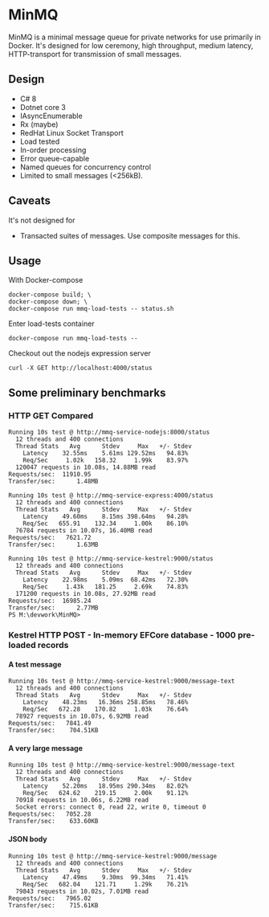 # MinMQ

MinMQ is a minimal message queue for private networks for use primarily in Docker. It's designed for
low ceremony, high throughput, medium latency, HTTP-transport for transmission of small messages.

## Design
- C# 8
- Dotnet core 3
- IAsyncEnumerable
- Rx (maybe)
- RedHat Linux Socket Transport
- Load tested
- In-order processing
- Error queue-capable
- Named queues for concurrency control
- Limited to small messages (<256kB).

## Caveats
It's not designed for
- Transacted suites of messages. Use composite messages for this.

## Usage
With Docker-compose

    docker-compose build; \
    docker-compose down; \
    docker-compose run mmq-load-tests -- status.sh

Enter load-tests container

    docker-compose run mmq-load-tests --

Checkout out the nodejs expression server

    curl -X GET http://localhost:4000/status

    
## Some preliminary benchmarks
### HTTP GET Compared
```
Running 10s test @ http://mmq-service-nodejs:8000/status
  12 threads and 400 connections
  Thread Stats   Avg      Stdev     Max   +/- Stdev
    Latency    32.55ms    5.61ms 129.52ms   94.83%
    Req/Sec     1.02k   158.32     1.99k    83.97%
  120047 requests in 10.08s, 14.88MB read
Requests/sec:  11910.95
Transfer/sec:      1.48MB

Running 10s test @ http://mmq-service-express:4000/status
  12 threads and 400 connections
  Thread Stats   Avg      Stdev     Max   +/- Stdev
    Latency    49.60ms    8.15ms 398.64ms   94.28%
    Req/Sec   655.91    132.34     1.00k    86.10%
  76784 requests in 10.07s, 16.40MB read
Requests/sec:   7621.72
Transfer/sec:      1.63MB

Running 10s test @ http://mmq-service-kestrel:9000/status
  12 threads and 400 connections
  Thread Stats   Avg      Stdev     Max   +/- Stdev
    Latency    22.98ms    5.09ms  68.42ms   72.30%
    Req/Sec     1.43k   181.25     2.69k    74.83%
  171200 requests in 10.08s, 27.92MB read
Requests/sec:  16985.24
Transfer/sec:      2.77MB
PS M:\devwork\MinMQ>
``` 

### Kestrel HTTP POST - In-memory EFCore database - 1000 pre-loaded records
#### A test message

    Running 10s test @ http://mmq-service-kestrel:9000/message-text
      12 threads and 400 connections
      Thread Stats   Avg      Stdev     Max   +/- Stdev
        Latency    48.23ms   16.36ms 258.85ms   78.46%
        Req/Sec   672.28    170.82     1.03k    76.64%
      78927 requests in 10.07s, 6.92MB read
    Requests/sec:   7841.49
    Transfer/sec:    704.51KB

#### A very large message

    Running 10s test @ http://mmq-service-kestrel:9000/message-text
      12 threads and 400 connections
      Thread Stats   Avg      Stdev     Max   +/- Stdev
        Latency    52.20ms   18.95ms 290.34ms   82.02%
        Req/Sec   624.62    219.15     2.00k    91.12%
      70918 requests in 10.06s, 6.22MB read
      Socket errors: connect 0, read 22, write 0, timeout 0
    Requests/sec:   7052.28
    Transfer/sec:    633.60KB

#### JSON body

    Running 10s test @ http://mmq-service-kestrel:9000/message
      12 threads and 400 connections
      Thread Stats   Avg      Stdev     Max   +/- Stdev
        Latency    47.49ms    9.30ms  99.34ms   71.41%
        Req/Sec   682.04    121.71     1.29k    76.21%
      79843 requests in 10.02s, 7.01MB read
    Requests/sec:   7965.02
    Transfer/sec:    715.61KB
